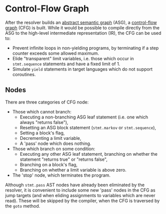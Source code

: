 # Control-Flow Graph

After the resolver builds an [abstract semantic graph](https://en.wikipedia.org/wiki/Abstract_semantic_graph) (ASG), a [control-flow graph](https://en.wikipedia.org/wiki/Control-flow_graph) (CFG) is built. While it would be possible to compile directly from the ASG to the high-level intermediate representation (IR), the CFG can be used to:

- Prevent infinite loops in non-yielding programs, by terminating if a step counter exceeds some allowed maximum.
- Elide "transparent" limit variables, i.e. those which occur in `stmt.sequence` statements and have a fixed limit of 1.
- Simulate `yield` statements in target languages which do not support coroutines.


## Nodes

There are three categories of CFG node:

- Those which cannot branch:
  - Executing a non-branching ASG leaf statement (i.e. one which always "returns false"),
  - Resetting an ASG block statement (`stmt.markov` or `stmt.sequence`),
  - Setting a block's flag,
  - Decrementing a limit variable,
  - A 'pass' node which does nothing.
- Those which branch on some condition:
  - Executing any other ASG leaf statement, branching on whether the statement "returns true" or "returns false",
  - Branching on a block's flag,
  - Branching on whether a limit variable is above zero.
- The 'stop' node, which terminates the program.

Although `stmt.pass` AST nodes have already been eliminated by the resolver, it is convenient to include some new 'pass' nodes in the CFG as jump targets (and when eliding assignments to variables which are never read). These will be skipped by the compiler, when the CFG is traversed by the `goto` method.

